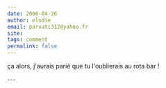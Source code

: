 ```yaml
---
date: 2006-04-26
author: elodie
email: parvati312@yahoo.fr
site: 
tags: comment
permalink: false
---
```


<p>ça alors, j'aurais parié que tu l'oublierais au rota bar !</p>
---